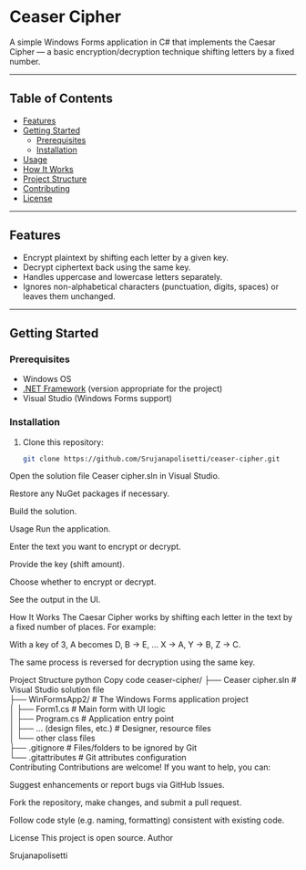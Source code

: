 # Ceaser Cipher

A simple Windows Forms application in C# that implements the Caesar Cipher — a basic encryption/decryption technique shifting letters by a fixed number.

---

## Table of Contents

- [Features](#features)  
- [Getting Started](#getting-started)  
  - [Prerequisites](#prerequisites)  
  - [Installation](#installation)  
- [Usage](#usage)  
- [How It Works](#how-it-works)  
- [Project Structure](#project-structure)  
- [Contributing](#contributing)  
- [License](#license)  

---

## Features

- Encrypt plaintext by shifting each letter by a given key.  
- Decrypt ciphertext back using the same key.  
- Handles uppercase and lowercase letters separately.  
- Ignores non-alphabetical characters (punctuation, digits, spaces) or leaves them unchanged.  

---

## Getting Started

### Prerequisites

- Windows OS  
- [.NET Framework](https://dotnet.microsoft.com/) (version appropriate for the project)  
- Visual Studio (Windows Forms support)  

### Installation

1. Clone this repository:

   ```bash
   git clone https://github.com/Srujanapolisetti/ceaser-cipher.git
Open the solution file Ceaser cipher.sln in Visual Studio.

Restore any NuGet packages if necessary.

Build the solution.

Usage
Run the application.

Enter the text you want to encrypt or decrypt.

Provide the key (shift amount).

Choose whether to encrypt or decrypt.

See the output in the UI.

How It Works
The Caesar Cipher works by shifting each letter in the text by a fixed number of places. For example:

With a key of 3, A becomes D, B → E, … X → A, Y → B, Z → C.

The same process is reversed for decryption using the same key.

Project Structure
python
Copy code
ceaser-cipher/
├── Ceaser cipher.sln        # Visual Studio solution file  
├── WinFormsApp2/             # The Windows Forms application project  
│   ├── Form1.cs              # Main form with UI logic  
│   ├── Program.cs             # Application entry point  
│   ├── … (design files, etc.) # Designer, resource files  
│   └── other class files  
├── .gitignore                 # Files/folders to be ignored by Git  
└── .gitattributes             # Git attributes configuration  
Contributing
Contributions are welcome! If you want to help, you can:

Suggest enhancements or report bugs via GitHub Issues.

Fork the repository, make changes, and submit a pull request.

Follow code style (e.g. naming, formatting) consistent with existing code.

License
This project is open source.
Author

Srujanapolisetti
